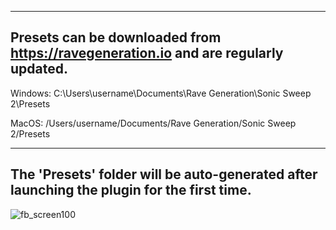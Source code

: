 ------------------------------------------------------------------------------------
Presets can be downloaded from https://ravegeneration.io and are regularly updated.
------------------------------------------------------------------------------------

Windows:
C:\Users\username\Documents\Rave Generation\Sonic Sweep 2\Presets

MacOS:
/Users/username/Documents/Rave Generation/Sonic Sweep 2/Presets

-------------------------------------------------------------------------------------------
The 'Presets' folder will be auto-generated after launching the plugin for the first time.
-------------------------------------------------------------------------------------------
![fb_screen100](https://github.com/user-attachments/assets/d15ff285-1831-4c07-98f7-5c3947bfe172)
